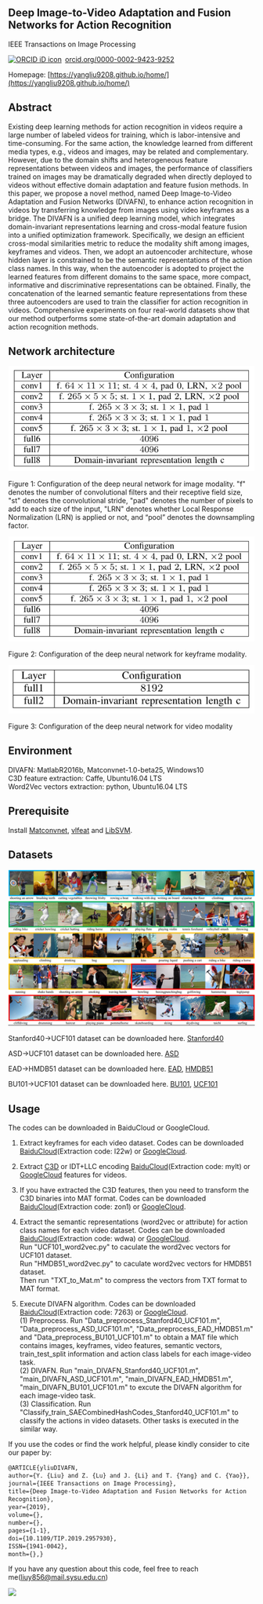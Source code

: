 ## Deep Image-to-Video Adaptation and Fusion Networks for Action Recognition  
IEEE Transactions on Image Processing    

<a href="https://orcid.org/0000-0002-9423-9252" target="orcid.widget" rel="noopener noreferrer" style="vertical-align:top;"><img src="https://orcid.org/sites/default/files/images/orcid_16x16.png" style="width:1em;margin-right:.5em;" alt="ORCID iD icon">orcid.org/0000-0002-9423-9252</a>

Homepage: [https://yangliu9208.github.io/home/](https://yangliu9208.github.io/home/)

## Abstract
Existing deep learning methods for action recognition in videos require a large number of labeled videos for training, which is labor-intensive and time-consuming. For the same action, the knowledge learned from different media types, e.g., videos and images, may be related and complementary. However, due to the domain shifts and heterogeneous feature representations between videos and images, the performance of classifiers trained on images may be dramatically degraded when directly deployed to videos without effective domain adaptation and feature fusion methods. In this paper, we propose a novel method, named Deep Image-to-Video Adaptation and Fusion Networks (DIVAFN), to enhance action recognition in videos by transferring knowledge from images using video keyframes as a bridge. The DIVAFN is a unified deep learning model, which integrates domain-invariant representations learning and cross-modal feature fusion into a unified optimization framework. Specifically, we design an efficient cross-modal similarities metric to reduce the modality shift among images, keyframes and videos. Then, we adopt an autoencoder architecture, whose hidden layer is constrained to be the semantic representations of the action class names. In this way, when the autoencoder is adopted to project the learned features from different domains to the same space, more compact, informative and discriminative representations can be obtained. Finally, the concatenation of the learned semantic feature representations from these three autoencoders are used to train the classifier for action recognition in videos. Comprehensive experiments on four real-world datasets show that our method outperforms some state-of-the-art domain adaptation and action recognition methods.

## Network architecture
![Image](Network_image.png)

Figure 1: Configuration of the deep neural network for image modality. "f" denotes the number of convolutional filters and
their receptive field size, "st" denotes the convolutional stride, "pad" denotes the number of pixels to add to each size of the
input, "LRN" denotes whether Local Response Normalization (LRN) is applied or not, and “pool” denotes the downsampling factor.

![Image](Network_image.png)

Figure 2: Configuration of the deep neural network for keyframe modality. 


![Image](Network_video.png)

Figure 3: Configuration of the deep neural network for video modality

## Environment

DIVAFN: MatlabR2016b, Matconvnet-1.0-beta25, Windows10   
C3D feature extraction: Caffe, Ubuntu16.04 LTS   
Word2Vec vectors extraction: python, Ubuntu16.04 LTS   

## Prerequisite
Install [Matconvnet](http://www.vlfeat.org/matconvnet/), [vlfeat](http://www.vlfeat.org/) and [LibSVM](https://www.csie.ntu.edu.tw/~cjlin/libsvm/).   

## Datasets

![Image](Datasets.png)

Stanford40->UCF101 dataset can be downloaded here. [Stanford40](https://drive.google.com/open?id=1f8XJ-GSIrB1fJFZJzgECYA6w9-OJWiJr)

ASD->UCF101 dataset can be downloaded here. [ASD](https://drive.google.com/open?id=1xor9cfZ-ny-OfBbTnKRR_6oQyebKkD-g)

EAD->HMDB51 dataset can be downloaded here. [EAD](https://drive.google.com/open?id=11GghjBp1jgFKDwvudZGLzPbSuCP4DJfs), [HMDB51](http://serre-lab.clps.brown.edu/resource/hmdb-a-large-human-motion-database/)

BU101->UCF101 dataset can be downloaded here.   [BU101](http://cs-people.bu.edu/sbargal/BU-action/), [UCF101](http://crcv.ucf.edu/data/UCF101.php)


## Usage
The codes can be downloaded in BaiduCloud or GoogleCloud.  

1. Extract keyframes for each video dataset. Codes can be downloaded [BaiduCloud](https://pan.baidu.com/s/1pPpZZgzMxDoUIYSxyehIOA)(Extraction code: l22w) or [GoogleCloud](https://drive.google.com/open?id=1STpJ3uxoHmIQ1Jf0B9yaGHzMifYiaAwJ).

2. Extract [C3D](https://github.com/facebookarchive/C3D) or IDT+LLC encoding [BaiduCloud](https://pan.baidu.com/s/1-PBqW1NNvySK4AWNO8vUxw)(Extraction code: mylt) or [GoogleCloud](https://drive.google.com/open?id=1YJaQS0InuiysLfXqOZtQVY6hQgQRLIpx) features for videos.   

3. If you have extracted the C3D features, then you need to transform the C3D binaries into MAT format. Codes can be downloaded [BaiduCloud](https://pan.baidu.com/s/13pD58obHA_YyCpzyuMNbMQ)(Extraction code: zon1) or [GoogleCloud](https://drive.google.com/open?id=1I7orbMn6KVZGWbErttxnbhw1bvkPh1Af).  

4. Extract the semantic representations (word2vec or attribute) for action class names for each video dataset. Codes can be  downloaded [BaiduCloud](https://pan.baidu.com/s/10gOHn0Z7RAqHZLzJhbK_pg)(Extraction code: wdwa) or [GoogleCloud](https://drive.google.com/open?id=1gxaxkwayhABWs3v6hF_87nFOXkRg_mSw).   
  Run "UCF101_word2vec.py" to caculate the word2vec vectors for UCF101 dataset.   
  Run "HMDB51_word2vec.py" to caculate word2vec vectors for HMDB51 dataset.   
  Then run "TXT_to_Mat.m" to compress the vectors from TXT format to MAT format.   

5. Execute DIVAFN algorithm. Codes can be downloaded [BaiduCloud](https://pan.baidu.com/s/1CRZ1NKv9RmRwAOOUIR7qCw)(Extraction code: 7263) or [GoogleCloud](https://drive.google.com/open?id=1HW5CrJ4J9rU3I7FLQ7P18h-h4QrKAW-1).   
   (1) Preprocess. Run "Data_preprocess_Stanford40_UCF101.m", "Data_preprocess_ASD_UCF101.m", "Data_preprocess_EAD_HMDB51.m" and "Data_preprocess_BU101_UCF101.m" to obtain a MAT file which contains images, keyframes, video features, semantic vectors,  train_test_split information and action class labels for each image-video task.    
   (2) DIVAFN. Run "main_DIVAFN_Stanford40_UCF101.m", "main_DIVAFN_ASD_UCF101.m", "main_DIVAFN_EAD_HMDB51.m", "main_DIVAFN_BU101_UCF101.m" to excute the DIVAFN algorithm for each image-video task.    
   (3) Classification. Run "Classify_train_SAECombinedHashCodes_Stanford40_UCF101.m" to classify the actions in video datasets. Other tasks is executed in the similar way.    
   
If you use the codes or find the work helpful, please kindly consider to cite our paper by:
```
@ARTICLE{yliuDIVAFN, 
author={Y. {Liu} and Z. {Lu} and J. {Li} and T. {Yang} and C. {Yao}}, 
journal={IEEE Transactions on Image Processing}, 
title={Deep Image-to-Video Adaptation and Fusion Networks for Action Recognition}, 
year={2019}, 
volume={}, 
number={}, 
pages={1-1}, 
doi={10.1109/TIP.2019.2957930}, 
ISSN={1941-0042}, 
month={},}
``` 

If you have any question about this code, feel free to reach me(liuy856@mail.sysu.edu.cn)  

<a href='https://clustrmaps.com/site/1b049'  title='Visit tracker'><img src='//clustrmaps.com/map_v2.png?cl=ffffff&w=a&t=m&d=GnHm4-dMEE6iXqoDt0fhb1JfsnTDg8p0HALKu6yPxDc&co=2d78ad&ct=ffffff'/></a>
